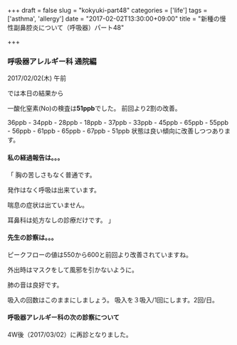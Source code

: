 +++
draft = false
slug = "kokyuki-part48"
categories = ['life']
tags = ['asthma', 'allergy']
date = "2017-02-02T13:30:00+09:00"
title = "新種の慢性副鼻腔炎について（呼吸器）パート48"

+++

### 呼吸器アレルギー科 通院編

2017/02/02(木) 午前

<!--more-->

では本日の結果から

一酸化窒素(No)の検査は**51ppb**でした。
前回より2割の改善。

36ppb - 34ppb - 28ppb - 18ppb - 37ppb -
 33ppb - 45ppb - 65ppb - 55ppb - 56ppb -
 61ppb - 65ppb - 67ppb - 51ppb
状態は良い傾向に改善しつつあります。

#### 私の経過報告は。。。

「
胸の苦しさもなく普通です。

発作はなく呼吸は出来ています。

喘息の症状は出ていません。

耳鼻科は処方なしの診療だけです。
」

#### 先生の診察は。。。

ピークフローの値は550から600と前回より改善されていますね。

外出時はマスクをして風邪を引かないように。

肺の音は良好です。

吸入の回数はこのままにしましょう。
吸入を３吸入/1回にします。2回/日。

#### 呼吸器アレルギー科の次の診察について

4W後（2017/03/02）に再診となりました。
